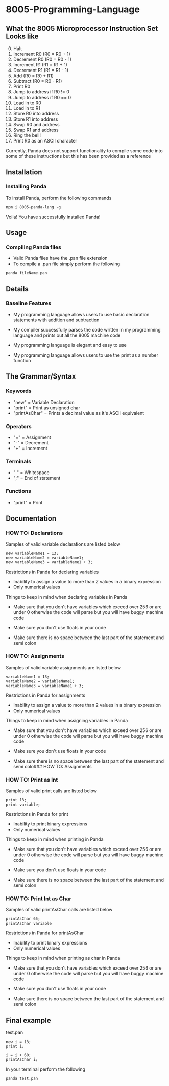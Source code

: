 # 8005-Programming-Language

## What the 8005 Microprocessor Instruction Set Looks like
<ol start="0">
  <li>Halt</li>
  <li>Increment R0 (R0 = R0 + 1)</li>
  <li>Decrement R0 (R0 = R0 - 1)</li>
  <li>Increment R1 (R1 = R1 + 1)</li>
  <li>Decrement R1 (R1 = R1 - 1)</li>
  <li>Add (R0 = R0 + R1)</li>
  <li>Subtract (R0 = R0 - R1)</li>
  <li>Print R0</li>
  <li>Jump to address <data> if R0 != 0</li>
  <li>Jump to address <data> if R0 == 0</li>
  <li>Load <data> in to R0</li>
  <li>Load <data> in to R1</li>
  <li>Store R0 into address <data></li>
  <li>Store R1 into address <data></li>
  <li>Swap R0 and address <data></li>
  <li>Swap R1 and address <data></li>
  <li>Ring the bell!</li>
  <li>Print R0 as an ASCII character</li>
</ol>

Currently, Panda does not support functionality to compile some code into some of these instructions but this has been provided as a reference
## Installation
### Installing Panda

To install Panda, perform the following commands
```
npm i 8005-panda-lang -g
```

Voila! You have successfully installed Panda!

## Usage
### Compiling Panda files

- Valid Panda files have the .pan file extension
- To compile a .pan file simply perform the following

```
panda fileName.pan
```

## Details
### Baseline Features

- My programming language allows users to use basic declaration statements with addition     and subtraction

- My compiler successfully parses the code written in my programming language and prints     out all the 8005 machine code

- My programming language is elegant and easy to use

- My programming language allows users to use the print as a number function

## The Grammar/Syntax
### Keywords

- "new" = Variable Declaration
- "print" = Print as unsigned char
- "printAsChar" = Prints a decimal value as it's ASCII equivalent

### Operators

- "=" = Assignment
- "-" = Decrement
- "+" = Increment

### Terminals

- " " = Whitespace
- ";" = End of statement

### Functions

- "print" = Print

## Documentation
### HOW TO: Declarations

Samples of valid variable declarations are listed below

```
new variableName1 = 13;
new variableName2 = variableName1;
new variableName3 = variableName1 + 3;
```

Restrictions in Panda for declaring variables

- Inability to assign a value to more than 2 values in a binary expression
- Only numerical values

Things to keep in mind when declaring variables in Panda

- Make sure that you don't have variables which exceed over 256 or are under 0 otherwise the code will parse but you will have buggy machine code

- Make sure you don't use floats in your code

- Make sure there is no space between the last part of the statement and semi colon

### HOW TO: Assignments

Samples of valid variable assignments are listed below

```
variableName1 = 13;
variableName2 = variableName1;
variableName3 = variableName1 + 3;
```
Restrictions in Panda for assignments

- Inability to assign a value to more than 2 values in a binary expression
- Only numerical values

Things to keep in mind when assigning variables in Panda

- Make sure that you don't have variables which exceed over 256 or are under 0 otherwise the code will parse but you will have buggy machine code

- Make sure you don't use floats in your code

- Make sure there is no space between the last part of the statement and semi colo### HOW TO: Assignments

### HOW TO: Print as Int

Samples of valid print calls are listed below

```
print 13;
print variable;
```
Restrictions in Panda for print

- Inability to print binary expressions
- Only numerical values

Things to keep in mind when printing in Panda

- Make sure that you don't have variables which exceed over 256 or are under 0 otherwise the code will parse but you will have buggy machine code

- Make sure you don't use floats in your code

- Make sure there is no space between the last part of the statement and semi colon

### HOW TO: Print Int as Char

Samples of valid printAsChar calls are listed below

```
printAsChar 65;
printAsChar variable
```
Restrictions in Panda for printAsChar

- Inability to print binary expressions
- Only numerical values

Things to keep in mind when printing as char in Panda

- Make sure that you don't have variables which exceed over 256 or are under 0 otherwise the code will parse but you will have buggy machine code

- Make sure you don't use floats in your code

- Make sure there is no space between the last part of the statement and semi colon

## Final example

test.pan
```
new i = 13;
print i;

i = i + 60;
printAsChar i;
```

In your terminal perform the following
```
panda test.pan
```